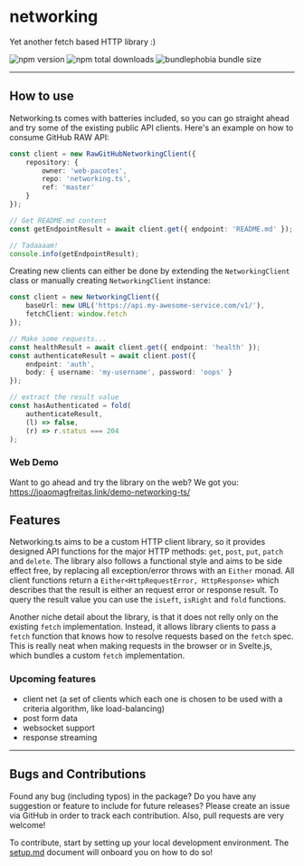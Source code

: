 # networking

Yet another fetch based HTTP library :)

![npm version](https://badgen.net/npm/v/@web-pacotes/networking) ![npm total downloads](https://badgen.net/npm/dt/@web-pacotes/networking) ![bundlephobia bundle size](https://badgen.net/bundlephobia/min/@web-pacotes/networking)

---

## How to use

Networking.ts comes with batteries included, so you can go straight ahead and try some of the existing public API clients. Here's an example on how to consume GitHub RAW API:

```typescript
const client = new RawGitHubNetworkingClient({
	repository: {
		owner: 'web-pacotes',
		repo: 'networking.ts',
		ref: 'master'
	}
});

// Get README.md content
const getEndpointResult = await client.get({ endpoint: 'README.md' });

// Tadaaaam!
console.info(getEndpointResult);
```

Creating new clients can either be done by extending the `NetworkingClient` class or manually creating `NetworkingClient` instance:

```typescript
const client = new NetworkingClient({
	baseUrl: new URL('https://api.my-awesome-service.com/v1/'),
	fetchClient: window.fetch
});

// Make some requests...
const healthResult = await client.get({ endpoint: 'health' });
const authenticateResult = await client.post({
	endpoint: 'auth',
	body: { username: 'my-username', password: 'oops' }
});

// extract the result value
const hasAuthenticated = fold(
	authenticateResult,
	(l) => false,
	(r) => r.status === 204
);
```

### Web Demo

Want to go ahead and try the library on the web? We got you: https://joaomagfreitas.link/demo-networking-ts/

## Features

Networking.ts aims to be a custom HTTP client library, so it provides designed API functions for the major HTTP methods: `get`, `post`, `put`, `patch` and `delete`. The library also follows a functional style and aims to be side effect free, by replacing all exception/error throws with an `Either` monad. All client functions
return a `Either<HttpRequestError, HttpResponse>` which describes that the result is either an request error or response result. To query the result value you can use the `isLeft`, `isRight` and `fold` functions.

Another niche detail about the library, is that it does not relly only on the existing `fetch` implementation. Instead, it allows library clients to pass a `fetch` function that knows how to resolve requests based on the `fetch` spec. This is really neat when making requests in the browser or in Svelte.js, which bundles a custom `fetch` implementation.

### Upcoming features

- client net (a set of clients which each one is chosen to be used with a criteria algorithm, like load-balancing)
- post form data
- websocket support
- response streaming

---

## Bugs and Contributions

Found any bug (including typos) in the package? Do you have any suggestion
or feature to include for future releases? Please create an issue via
GitHub in order to track each contribution. Also, pull requests are very
welcome!

To contribute, start by setting up your local development environment. The [setup.md](setup.md) document will onboard you on how to do so!
